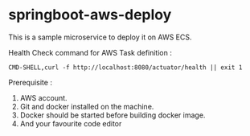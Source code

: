 # springboot-aws-deploy

This is a sample microservice to deploy it on AWS ECS.


Health Check command for AWS Task definition : 
```
CMD-SHELL,curl -f http://localhost:8080/actuator/health || exit 1
```


Prerequisite :
1. AWS account.
2. Git and docker installed on the machine.
3. Docker should be started before building docker image.
4. And your favourite code editor 

